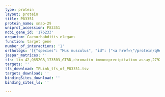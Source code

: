 ```yaml
---
type: protein
layout: protein
title: P83351
protein_name: snap-29
uniprot_accession: P83351
ncbi_gene_id: '176233'
organism: Caenorhabditis elegans
function: target gene
number_of_interactions: '1'
orthologs: '[{"species": "Mus musculus", "id": ["<a href=\"/protein/q9erb0\">Q9ERB0</a>"]}, {"species": "Rattus norvegicus", "id": ["<a href=\"/protein/q9ji56\">Q9JI56</a>"]}, {"species": "Drosophila melanogaster", "id": ["<a href=\"/protein/q9w1i8\">Q9W1I8</a>"]}, {"species": "Danio rerio", "id": ["<a href=\"/protein/f1q5x0\">F1Q5X0</a>"]}]'
jaspar_matrices: ''
tfs: lin-42,Q65ZG8,173503,GTRD,chromatin immunoprecipitation assay,27924024%5Buid%5D,No
targets: ''
tfs_download: TFLink_tfs_of_P83351.tsv
targets_download: ''
bindingSites_download: ''
binding_sites_ls: ''

---
```


